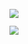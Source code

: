 <!--
**arifbudiman/arifbudiman** is a ✨ _special_ ✨ repository because its `README.md` (this file) appears on your GitHub profile.

Here are some ideas to get you started:

- 🔭 I’m currently working on ...
- 🌱 I’m currently learning ...
- 👯 I’m looking to collaborate on ...
- 🤔 I’m looking for help with ...
- 💬 Ask me about ...
- 📫 How to reach me: ...
- 😄 Pronouns: ...
- ⚡ Fun fact: ...
-->
![](https://badges.lastfm.workers.dev/last-played?user=arifbudiman&style=for-the-badge&color=blue)

<img src="https://github-readme-stats.vercel.app/api?username=arifbudiman&show_icons=true&theme=onedark" />
